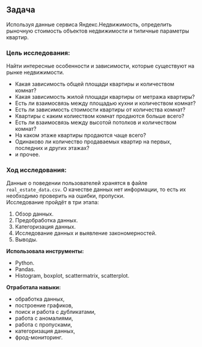 ## **Задача** 
Используя данные сервиса Яндекс.Недвижимость, определить рыночную стоимость объектов недвижимости и типичные параметры квартир.

### **Цель исследования:**
Найти интересные особенности и зависимости, которые существуют на рынке недвижимости. 
- Какая зависимость общей площади квартиры и количеством комнат?
- Какая зависимость жилой площади квартиры от метража квартиры?
- Есть ли взаимосвязь между площадью кухни и количеством комнат?
- Есть ли зависимость стоимости квартиры от количества комнат?
- Квартиры с каким колиеством  комнат продаются больше всего?
- Есть ли взаимосвязь между высотой потолков и количеством комнат?
- На каком этаже квартиры продаются чаще всего?
- Одинаково ли количество продаваемых квартир на первых, последних и других этажах?
- и прочее.

### **Ход исследования:**
Данные о поведении пользователей хранятся в файле `real_estate_data.csv`. О качестве данных нет информации, то есть их необходимо проверить на ошибки,  пропуски.  
Исследование пройдёт в три этапа:
 1. Обзор данных.
 2. Предобработка данных.
 3. Категоризация данных.
 4. Исследование данных и выявление закономерностей.
 5. Выводы.

**Использовала инструменты:**
- Python.
- Pandas.
- Histogram, boxplot, scattermatrix, scatterplot.

**Отработала навыки:**
- обработка данных,
- построение графиков,
- поиск и работа с дубликатами,
- работа с аномалиями,
- работа с пропусками,
- категоризация данных, 
- фрод-мониторинг.
